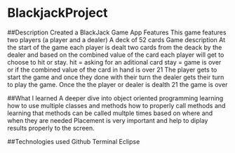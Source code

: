 # BlackjackProject

##Description
Created a BlackJack Game App 
Features
	This game features two players (a player and a dealer)
	A deck of 52 cards 
Game description
At the start of the game each player is dealt two cards from the deack by the dealer and based on the combined value of the card
each player will get to choose to hit or stay. 
	hit = asking for an aditional card 
	stay = game is over or if the combined value of the card in hand is over 21
The player gets to start the game and once they done with their turn the dealer gets their turn to play the game.
Once the  the player or dealer is dealth 21 the game is over 

##What I learned 
A deeper dive into object oriented programming
learning how to use multiple classes and methods 
how to properly call methods and learning that methods can be called multple times based on where and when they are needed
Placement is very important and help to diplay results properly to the screen.


##Technologies used 
Github
Terminal
Eclipse
